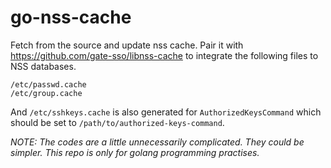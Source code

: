 # go-nss-cache
Fetch from the source and update nss cache.
Pair it with https://github.com/gate-sso/libnss-cache to integrate the following files to NSS databases.
```
/etc/passwd.cache
/etc/group.cache
```

And `/etc/sshkeys.cache` is also generated for `AuthorizedKeysCommand` which should be set to `/path/to/authorized-keys-command`.

_NOTE: The codes are a little unnecessarily complicated. They could be simpler. This repo is only for golang programming practises._
